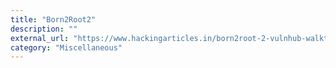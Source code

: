 ```yaml
---
title: "Born2Root2"
description: ""
external_url: "https://www.hackingarticles.in/born2root-2-vulnhub-walkthrough/"
category: "Miscellaneous"
---
```

